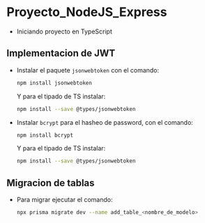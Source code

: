 # Proyecto_NodeJS_Express

- Iniciando proyecto en TypeScript

## Implementacion de JWT
- Instalar el paquete `jsonwebtoken` con el comando:
    ``` bash
    npm install jsonwebtoken
    ```
    Y para el tipado de TS instalar:
    ``` bash
    npm install --save @types/jsonwebtoken
    ```
- Instalar `bcrypt` para el hasheo de password, con el comando:
    ```bash
    npm install bcrypt
    ```
    Y para el tipado de TS instalar:
    ``` bash
    npm install --save @types/jsonwebtoken
    ```

## Migracion de tablas
- Para migrar ejecutar el comando:
    ```bash
    npx prisma migrate dev --name add_table_<nombre_de_modelo>
    ```